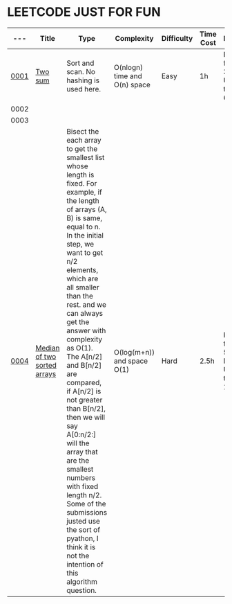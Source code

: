 # **LEETCODE JUST FOR FUN**
|---| Title| Type | Complexity| Difficulty |Time Cost|  Performence  |
|---|------|------|-----------|------------|---------|----------------|
|[0001](https://leetcode.com/problems/two-sum/) |[Two sum](./py/P001.py) | Sort and scan. No hashing is used here.| O(nlogn) time and O(n) space | Easy| 1h |  Runtime: faster than 32.26%. Usage:less than 66.05%.|
|0002|||||||
|0003|||||||
|[0004](https://leetcode.com/problems/median-of-two-sorted-arrays)|[Median of two sorted arrays](./py/P0004.py)|Bisect the each array to get the smallest list whose length is fixed. For example, if the length of arrays (A, B) is same, equal to n. In the initial step, we want to get n/2 elements, which are all smaller than the rest. and we can always get the answer with complexity as O(1). The A[n/2] and B[n/2] are compared, if A[n/2] is not greater than B[n/2], then we will say A[0:n/2:] will the array that are the smallest numbers with fixed length n/2. Some of the submissions justed use the sort of pyathon, I think it is not the intention of this algorithm question.|O(log(m+n)) and space O(1)|Hard|2.5h|Runtime: faster than 5.38%. Memory Usage: less than 100.00%|